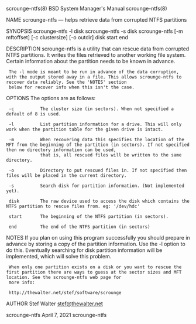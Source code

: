 scrounge-ntfs(8)                                                                BSD System Manager's Manual                                                               scrounge-ntfs(8)

NAME
     scrounge-ntfs — helps retrieve data from corrupted NTFS partitions

SYNOPSIS
     scrounge-ntfs -l disk
     scrounge-ntfs -s disk
     scrounge-ntfs [-m mftoffset] [-c clustersize] [-o outdir] disk start end

DESCRIPTION
     scrounge-ntfs is a utility that can rescue data from corrupted NTFS partitions. It writes the files retrieved to another working file system. Certain information about the partition
     needs to be known in advance.

     The -l mode is meant to be run in advance of the data corruption, with the output stored away in a file. This allows scrounge-ntfs to recover data reliably. See the 'NOTES' section
     below for recover info when this isn't the case.

OPTIONS
     The options are as follows:

     -c          The cluster size (in sectors). When not specified a default of 8 is used.

     -l          List partition information for a drive. This will only work when the partition table for the given drive is intact.

     -m          When recovering data this specifies the location of the MFT from the beginning of the partition (in sectors). If not specified then no directory information can be used,
                 that is, all rescued files will be written to the same directory.

     -o          Directory to put rescued files in. If not specified then files will be placed in the current directory.

     -s          Search disk for partition information. (Not implemented yet).

     disk        The raw device used to access the disk which contains the NTFS partition to rescue files from. eg: '/dev/hdc'

     start       The beginning of the NTFS partition (in sectors).

     end         The end of the NTFS partition (in sectors)

NOTES
     If you plan on using this program successfully you should prepare in advance by storing a copy of the partition information. Use the -l option to do this. Eventually searching for
     disk partition information will be implemented, which will solve this problem.

     When only one partition exists on a disk or you want to rescue the first partition there are ways to guess at the sector sizes and MFT location. See the scrounge-ntfs web page for
     more info:

     http://thewalter.net/stef/software/scrounge

AUTHOR
     Stef Walter <stef@thewalter.net>

scrounge-ntfs                                                                          April 7, 2021                                                                         scrounge-ntfs
